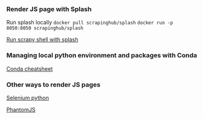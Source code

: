 

### Render JS page with Splash

Run splash locally
`docker pull scrapinghub/splash`
`docker run -p 8050:8050 scrapinghub/splash`

[Run scrapy shell with splash](https://stackoverflow.com/questions/35352423/scrapy-shell-and-scrapy-splash)

### Managing local python environment and packages with Conda
[Conda cheatsheet](https://docs.conda.io/projects/conda/en/4.6.0/_downloads/52a95608c49671267e40c689e0bc00ca/conda-cheatsheet.pdf)


### Other ways to render JS pages
[Selenium python](https://stanford.edu/~mgorkove/cgi-bin/rpython_tutorials/Scraping_a_Webpage_Rendered_by_Javascript_Using_Python.php)

[PhantomJS](http://phantomjs.org/api/webpage/method/render.html)